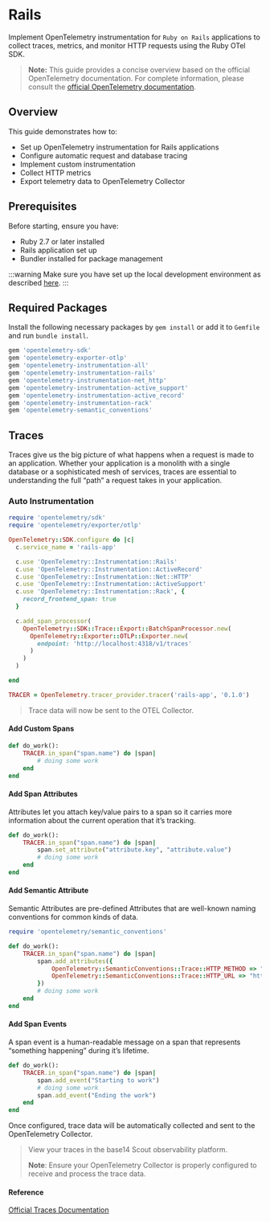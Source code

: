 # Rails

Implement OpenTelemetry instrumentation for `Ruby on Rails` applications to
collect traces, metrics, and monitor HTTP requests using the Ruby OTel SDK.

> **Note:** This guide provides a concise overview based on the official
> OpenTelemetry documentation. For complete information, please consult
> the
> [official OpenTelemetry documentation](https://opentelemetry.io/docs/languages/ruby/instrumentation).

## Overview

This guide demonstrates how to:

- Set up OpenTelemetry instrumentation for Rails applications
- Configure automatic request and database tracing
- Implement custom instrumentation
- Collect HTTP metrics
- Export telemetry data to OpenTelemetry Collector

## Prerequisites

Before starting, ensure you have:

- Ruby 2.7 or later installed
- Rails application set up
- Bundler installed for package management

:::warning
Make sure you have set up the local development environment as
described [here](../local-dev-env-setup.md).
:::

## Required Packages

Install the following necessary packages by `gem install` or add it to
`Gemfile` and run `bundle install`.

```ruby showLineNumbers
gem 'opentelemetry-sdk'
gem 'opentelemetry-exporter-otlp'
gem 'opentelemetry-instrumentation-all'
gem 'opentelemetry-instrumentation-rails'
gem 'opentelemetry-instrumentation-net_http'
gem 'opentelemetry-instrumentation-active_support'
gem 'opentelemetry-instrumentation-active_record'
gem 'opentelemetry-instrumentation-rack'
gem 'opentelemetry-semantic_conventions'
```

## Traces

Traces give us the big picture of what happens when a request is made to an
application. Whether your application is a monolith with a single
database or a sophisticated mesh of services, traces are essential to
understanding the full “path” a request takes in your application.

### Auto Instrumentation

```ruby showLineNumbers title="config/initializers/otel.rb"
require 'opentelemetry/sdk'
require 'opentelemetry/exporter/otlp'

OpenTelemetry::SDK.configure do |c|
  c.service_name = 'rails-app'

  c.use 'OpenTelemetry::Instrumentation::Rails'
  c.use 'OpenTelemetry::Instrumentation::ActiveRecord'
  c.use 'OpenTelemetry::Instrumentation::Net::HTTP'
  c.use 'OpenTelemetry::Instrumentation::ActiveSupport'
  c.use 'OpenTelemetry::Instrumentation::Rack', {
    record_frontend_span: true
  }

  c.add_span_processor(
    OpenTelemetry::SDK::Trace::Export::BatchSpanProcessor.new(
      OpenTelemetry::Exporter::OTLP::Exporter.new(
        endpoint: 'http://localhost:4318/v1/traces'
      )
    )
  )

end

TRACER = OpenTelemetry.tracer_provider.tracer('rails-app', '0.1.0')
```

> Trace data will now be sent to the OTEL Collector.

#### Add Custom Spans

```ruby showLineNumbers
def do_work():
    TRACER.in_span("span.name") do |span|
        # doing some work
    end
end
```

#### Add Span Attributes

Attributes let you attach key/value pairs to a span so it carries more
information about the current operation that it’s tracking.

```ruby showLineNumbers
def do_work():
    TRACER.in_span("span.name") do |span|
        span.set_attribute("attribute.key", "attribute.value")
        # doing some work
    end
end
```

#### Add Semantic Attribute

Semantic Attributes are pre-defined Attributes that are well-known naming
conventions for common kinds of data.

```ruby showLineNumbers
require 'opentelemetry/semantic_conventions'

def do_work():
    TRACER.in_span("span.name") do |span|
        span.add_attributes({
            OpenTelemetry::SemanticConventions::Trace::HTTP_METHOD => "GET",
            OpenTelemetry::SemanticConventions::Trace::HTTP_URL => "https://opentelemetry.io/",
        })
        # doing some work
    end
end
```

#### Add Span Events

A span event is a human-readable message on a span that represents “something
happening” during it’s lifetime.

```ruby showLineNumbers
def do_work():
    TRACER.in_span("span.name") do |span|
        span.add_event("Starting to work")
        # doing some work
        span.add_event("Ending the work")
    end
end
```

Once configured, trace data will be automatically collected and sent to
the OpenTelemetry Collector.

> View your traces in the base14 Scout observability platform.
>
> **Note**: Ensure your OpenTelemetry Collector is properly configured to
> receive and process the trace data.

#### Reference

[Official Traces Documentation](https://opentelemetry.io/docs/concepts/signals/traces/)
